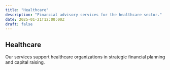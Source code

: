 ```yaml
---
title: "Healthcare"
description: "Financial advisory services for the healthcare sector."
date: 2025-01-21T12:00:00Z
draft: false
---
```


## Healthcare

Our services support healthcare organizations in strategic financial planning and capital raising.
